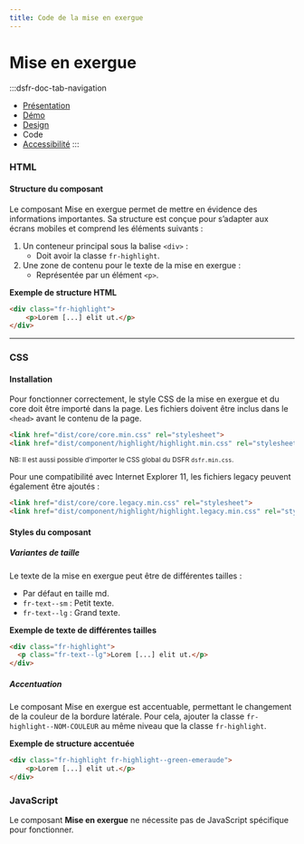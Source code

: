 ```yaml
---
title: Code de la mise en exergue
---
```

# Mise en exergue

:::dsfr-doc-tab-navigation
- [Présentation](../index.md)
- [Démo](../demo/index.md)
- [Design](../design/index.md)
- Code
- [Accessibilité](../accessibility/index.md)
:::

### HTML

#### Structure du composant
Le composant Mise en exergue permet de mettre en évidence des informations importantes. Sa structure est conçue pour s’adapter aux écrans mobiles et comprend les éléments suivants :

1. Un conteneur principal sous la balise `<div>` :
    - Doit avoir la classe `fr-highlight`.
2. Une zone de contenu pour le texte de la mise en exergue :
    - Représentée par un élément `<p>`.

**Exemple de structure HTML**

```HTML
<div class="fr-highlight">
    <p>Lorem [...] elit ut.</p>
</div>
```

---

### CSS

#### Installation

Pour fonctionner correctement, le style CSS de la mise en exergue et du core doit être importé dans la page. Les fichiers doivent être inclus dans le `<head>` avant le contenu de la page.

```HTML
<link href="dist/core/core.min.css" rel="stylesheet">
<link href="dist/component/highlight/highlight.min.css" rel="stylesheet">
```

<small>NB: Il est aussi possible d'importer le CSS global du DSFR `dsfr.min.css`.</small>

Pour une compatibilité avec Internet Explorer 11, les fichiers legacy peuvent également être ajoutés :

```HTML
<link href="dist/core/core.legacy.min.css" rel="stylesheet">
<link href="dist/component/highlight/highlight.legacy.min.css" rel="stylesheet">
```

#### Styles du composant

##### Variantes de taille
Le texte de la mise en exergue peut être de différentes tailles :
- Par défaut en taille md.
- `fr-text--sm` : Petit texte.
- `fr-text--lg` : Grand texte.

**Exemple de texte de différentes tailles**

```HTML
<div class="fr-highlight">
  <p class="fr-text--lg">Lorem [...] elit ut.</p>
</div>
```

##### Accentuation
Le composant Mise en exergue est accentuable, permettant le changement de la couleur de la bordure latérale. Pour cela, ajouter la classe `fr-highlight--NOM-COULEUR` au même niveau que la classe `fr-highlight`.

**Exemple de structure accentuée**

```HTML
<div class="fr-highlight fr-highlight--green-emeraude">
    <p>Lorem [...] elit ut.</p>
</div>
```

### JavaScript

Le composant **Mise en exergue** ne nécessite pas de JavaScript spécifique pour fonctionner.
